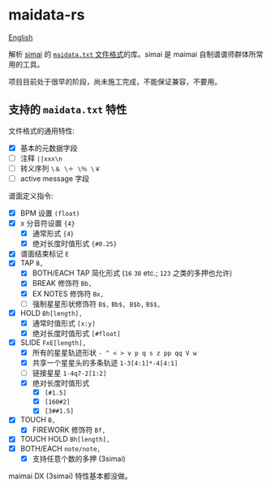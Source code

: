# maidata-rs

[English](README.en.md)

解析 [simai] 的 [`maidata.txt` 文件格式][format]的库。simai 是 maimai 自制谱谱师群体所常用的工具。

[simai]: https://w.atwiki.jp/simai/
[format]: https://w.atwiki.jp/simai/pages/25.html

项目目前处于很早的阶段，尚未施工完成，不能保证兼容，不要用。

## 支持的 `maidata.txt` 特性

文件格式的通用特性:

* [x] 基本的元数据字段
* [ ] 注释 `||xxx\n`
* [ ] 转义序列 `\＆ \＋ \％ \￥`
* [ ] active message 字段

谱面定义指令:

* [x] BPM 设置 `(float)`
* [x] x 分音符设置 `{4}`
    - [x] 通常形式 `{4}`
    - [x] 绝对长度时值形式 `{#0.25}`
* [x] 谱面结束标记 `E`
* [x] TAP `B,`
    - [x] BOTH/EACH TAP 简化形式 (`16` `38` etc.; `123` 之类的多押也允许)
    - [x] BREAK 修饰符 `Bb,`
    - [x] EX NOTES 修饰符 `Bx,`
    - [ ] 强制星星形状修饰符 `B$,` `Bb$, B$b,` `B$$,`
* [x] HOLD `Bh[length],`
    - [x] 通常时值形式 `[x:y]`
    - [x] 绝对长度时值形式 `[#float]`
* [x] SLIDE `FxE[length],`
    - [x] 所有的星星轨迹形状 `- ^ < > v p q s z pp qq V w`
    - [x] 共享一个星星头的多条轨迹 `1-3[4:1]*-4[4:1]`
    - [ ] 链接星星 `1-4q7-2[1:2]`
    - [x] 绝对长度时值形式
        - [x] `[#1.5]`
        - [x] `[160#2]`
        - [x] `[3##1.5]`
* [x] TOUCH `B,`
    - [x] FIREWORK 修饰符 `Bf,`
* [x] TOUCH HOLD `Bh[length],`
* [x] BOTH/EACH `note/note,`
    - [x] 支持任意个数的多押 (3simai)

maimai DX (3simai) 特性基本都没做。
